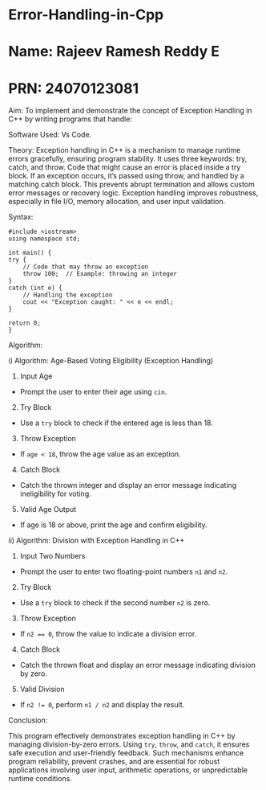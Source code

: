 # Error-Handling-in-Cpp
# Name: Rajeev Ramesh Reddy E
# PRN: 24070123081

Aim: To implement and demonstrate the concept of Exception Handling in C++ by writing programs that handle:

Software Used: Vs Code.

Theory:
Exception handling in C++ is a mechanism to manage runtime errors gracefully, ensuring program stability. It uses three keywords: try, catch, and throw. Code that might cause an error is placed inside a try block. If an exception occurs, it’s passed using throw, and handled by a matching catch block. This prevents abrupt termination and allows custom error messages or recovery logic. Exception handling improves robustness, especially in file I/O, memory allocation, and user input validation.

Syntax:
    
    #include <iostream>
    using namespace std;

    int main() {
    try {
        // Code that may throw an exception
        throw 100;  // Example: throwing an integer
    }
    catch (int e) {
        // Handling the exception
        cout << "Exception caught: " << e << endl;
    }

    return 0;
    }


Algorithm:

i) Algorithm: Age-Based Voting Eligibility (Exception Handling)

 1. Input Age
- Prompt the user to enter their age using `cin`.

 2. Try Block
- Use a `try` block to check if the entered age is less than 18.

 3. Throw Exception
- If `age < 18`, throw the age value as an exception.

 4. Catch Block
- Catch the thrown integer and display an error message indicating ineligibility for voting.

 5. Valid Age Output
- If age is 18 or above, print the age and confirm eligibility.


ii) Algorithm: Division with Exception Handling in C++

 1. Input Two Numbers
- Prompt the user to enter two floating-point numbers `n1` and `n2`.

 2. Try Block
- Use a `try` block to check if the second number `n2` is zero.

 3. Throw Exception
- If `n2 == 0`, throw the value to indicate a division error.

 4. Catch Block
- Catch the thrown float and display an error message indicating division by zero.

 5. Valid Division
- If `n2 != 0`, perform `n1 / n2` and display the result.


Conclusion:

This program effectively demonstrates exception handling in C++ by managing division-by-zero errors. Using `try`, `throw`, and `catch`, it ensures safe execution and user-friendly feedback. Such mechanisms enhance program reliability, prevent crashes, and are essential for robust applications involving user input, arithmetic operations, or unpredictable runtime conditions.
